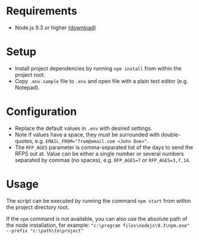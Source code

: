 # Requirements
- Node.js 9.3 or higher [(download)](https://nodejs.org)

# Setup
- Install project dependencies by running `npm install` from within the project root.
- Copy `.env.sample` file to `.env` and open file with a plain text editor (e.g. Notepad).

# Configuration
- Replace the default values in `.env` with desired settings.
- Note if values have a space, they must be surrounded with double-quotes, e.g. `EMAIL_FROM="from@email.com <John Doe>"`.
- The `RFP_AGES` parameter is comma-separated list of the days to send the RFPS out at. Value can be either a single number or several numbers separated by commas (no spaces), e.g. `RFP_AGES=7` or `RFP_AGES=3,7,14`.

# Usage
The script can be executed by running the command `npm start` from within the project directory root.

If the `npm` command is not available, you can also use the absolute path of the node installation, for example:
`"c:\program files\nodejs\9.3\npm.exe" --prefix "c:\path\to\project"`
